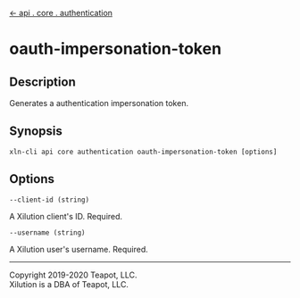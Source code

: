 [<- api . core . authentication](index.md)

# oauth-impersonation-token

## Description

Generates a authentication impersonation token.

## Synopsis

```
xln-cli api core authentication oauth-impersonation-token [options]
```

## Options

`--client-id (string)`

A Xilution client's ID. Required.

`--username (string)`

A Xilution user's username. Required.

---

Copyright 2019-2020 Teapot, LLC.  
Xilution is a DBA of Teapot, LLC.

